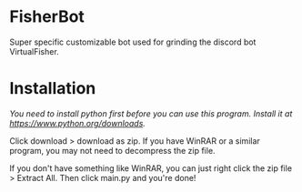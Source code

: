 # FisherBot

Super specific customizable bot used for grinding the discord bot VirtualFisher.

# Installation

*You need to install python first before you can use this program. Install it at https://www.python.org/downloads.*

Click download > download as zip. If you have WinRAR or a similar program, you may not need to decompress the zip file.

If you don't have something like WinRAR, you can just right click the zip file > Extract All.
Then click main.py and you're done!
